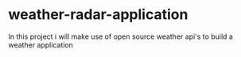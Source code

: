 # weather-radar-application
In this project i will make use of open source weather api's to build a weather application
